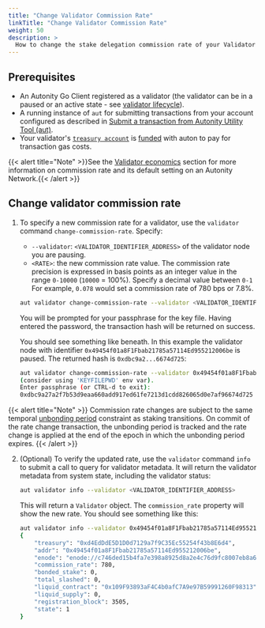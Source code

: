 ```yaml
---
title: "Change Validator Commission Rate"
linkTitle: "Change Validator Commission Rate"
weight: 50
description: >
  How to change the stake delegation commission rate of your Validator node on an Autonity network
---
```


## Prerequisites

- An Autonity Go Client registered as a validator (the validator can be in a paused or an active state - see [validator lifecycle](/concepts/validator/#validator-lifecycle)).
- A running instance of `aut` for submitting transactions from your account configured as described in [Submit a transaction from Autonity Utility Tool (aut)](/account-holders/submit-trans-aut/).
- Your validator's [`treasury account`](/concepts/validator/#treasury-account) is [funded](/account-holders/fund-acct/) with auton to pay for transaction gas costs.

{{< alert title="Note" >}}See the [Validator economics](/concepts/validator/#validator-economics) section for more information on commission rate and its default setting on an Autonity Network.{{< /alert >}}


## Change validator commission rate

1. To specify a new commission rate for a validator, use the `validator` command `change-commission-rate`. Specify:

	- `--validator`: `<VALIDATOR_IDENTIFIER_ADDRESS>` of the validator node you are pausing.
	- `<RATE>`: the new commission rate value. The commission rate precision is expressed in basis points as an integer value in the range `0-10000` (`10000` = 100%). Specify a decimal value between `0-1` For example, `0.078` would set a commission rate of 780 bps or 7.8%.

    ```bash
    aut validator change-commission-rate --validator <VALIDATOR_IDENTIFIER_ADDRESS> <RATE> | aut tx sign - | aut tx send -
    ```

    You will be prompted for your passphrase for the key file. Having entered the password, the transaction hash will be returned on success.
    
    You should see something like beneath. In this example the validator node with identifier `0x49454f01a8F1Fbab21785a57114Ed955212006be` is paused. The returned hash is `0xdbc9a2...6674d725`:
    
    ```bash
    aut validator change-commission-rate --validator 0x49454f01a8F1Fbab21785a57114Ed955212006be 0.078 | aut tx sign - | aut tx send -
    (consider using 'KEYFILEPWD' env var).
    Enter passphrase (or CTRL-d to exit): 
    0xdbc9a27a2f7b53d9eaa660add917ed61fe7213d1cdd826065d0e7af96674d725
	```

{{< alert title="Note" >}}
Commission rate changes are subject to the same temporal [unbonding period](/concepts/staking/#unbondingperiod) constraint as staking transitions. On commit of the rate change transaction, the unbonding period is tracked and the rate change is applied at the end of the epoch in which the unbonding period expires.
{{< /alert >}}


2. (Optional) To verify the updated rate, use the `validator` command `info` to submit a call to query for validator metadata. It will return the validator metadata from system state, including the validator status:

	```bash
    aut validator info --validator <VALIDATOR_IDENTIFIER_ADDRESS>
    ```

    This will return a `Validator` object. The `commission_rate` property will show the new rate. You should see something like this:

    ```bash
	aut validator info --validator 0x49454f01a8F1Fbab21785a57114Ed955212006be
	{
		"treasury": "0xd4EdDdE5D1D0d7129a7f9C35Ec55254f43b8E6d4",
		"addr": "0x49454f01a8F1Fbab21785a57114Ed955212006be",
		"enode": "enode://c746ded15b4fa7e398a8925d8a2e4c76d9fc8007eb8a6b8ad408a18bf66266b9d03dd9aa26c902a4ac02eb465d205c0c58b6f5063963fc752806f2681287a915@51.89.151.55:30304",
		"commission_rate": 780,
		"bonded_stake": 0,
		"total_slashed": 0,
		"liquid_contract": "0x109F93893aF4C4b0afC7A9e97B59991260F98313",
		"liquid_supply": 0,
		"registration_block": 3505,
		"state": 1
	}
    ```

